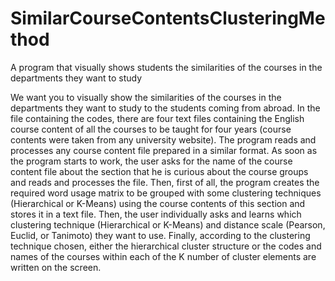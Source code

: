 # SimilarCourseContentsClusteringMethod
A program that visually shows students the similarities of the courses in the departments they want to study


We want you to visually show the similarities of the courses in the departments they want to study to the students coming from abroad. In the file containing the codes, there are four text files containing the English course content of all the courses to be taught for four years (course contents were taken from any university website). The program reads and processes any course content file prepared in a similar format. As soon as the program starts to work, the user asks for the name of the course content file about the section that he is curious about the course groups and reads and processes the file. Then, first of all, the program creates the required word usage matrix to be grouped with some clustering techniques (Hierarchical or K-Means) using the course contents of this section and stores it in a text file. Then, the user individually asks and learns which clustering technique (Hierarchical or K-Means) and distance scale (Pearson, Euclid, or Tanimoto) they want to use. Finally, according to the clustering technique chosen, either the hierarchical cluster structure or the codes and names of the courses within each of the K number of cluster elements are written on the screen.


